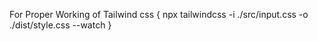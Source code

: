 For Proper Working of Tailwind css
{
npx tailwindcss -i ./src/input.css -o ./dist/style.css --watch
}
